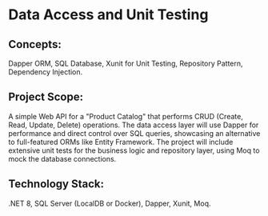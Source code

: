 # Data Access and Unit Testing
## Concepts: 
  Dapper ORM, SQL Database, Xunit for Unit Testing, Repository Pattern, Dependency Injection.
## Project Scope:
  A simple Web API for a "Product Catalog" that performs CRUD (Create, Read, Update, Delete) operations. 
The data access layer will use Dapper for performance and direct control over SQL queries, showcasing an alternative to full-featured ORMs like Entity Framework. 
The project will include extensive unit tests for the business logic and repository layer, using Moq to mock the database connections.

## Technology Stack: 
  .NET 8, SQL Server (LocalDB or Docker), Dapper, Xunit, Moq.
